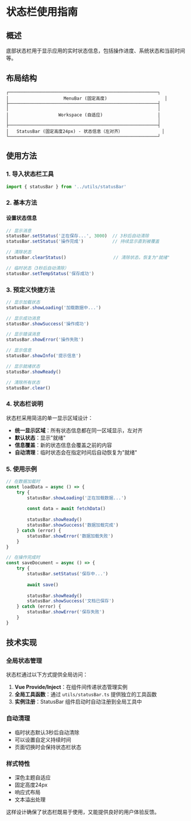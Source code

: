 # 状态栏使用指南

## 概述
底部状态栏用于显示应用的实时状态信息，包括操作进度、系统状态和当前时间等。

## 布局结构
```
┌─────────────────────────────────────────────────────────┐
│                     MenuBar (固定高度)                      │
├─────────────────────────────────────────────────────────┤
│                                                         │
│                   Workspace (自适应)                     │
│                                                         │
├─────────────────────────────────────────────────────────┤
│   StatusBar (固定高度24px) - 状态信息（左对齐）               │
└─────────────────────────────────────────────────────────┘
```

## 使用方法

### 1. 导入状态栏工具
```javascript
import { statusBar } from '../utils/statusBar'
```

### 2. 基本方法

#### 设置状态信息
```javascript
// 显示消息
statusBar.setStatus('正在保存...', 3000)  // 3秒后自动清除
statusBar.setStatus('操作完成')           // 持续显示直到被覆盖

// 清除状态
statusBar.clearStatus()                  // 清除状态，恢复为"就绪"

// 临时状态（3秒后自动清除）
statusBar.setTempStatus('保存成功')
```

### 3. 预定义快捷方法

```javascript
// 显示加载状态
statusBar.showLoading('加载数据中...')

// 显示成功消息
statusBar.showSuccess('操作成功')

// 显示错误消息
statusBar.showError('操作失败')

// 显示信息
statusBar.showInfo('提示信息')

// 显示就绪状态
statusBar.showReady()

// 清除所有状态
statusBar.clear()
```

### 4. 状态栏说明

状态栏采用简洁的单一显示区域设计：
- **统一显示区域**：所有状态信息都在同一区域显示，左对齐
- **默认状态**：显示"就绪"
- **信息覆盖**：新的状态信息会覆盖之前的内容
- **自动清理**：临时状态会在指定时间后自动恢复为"就绪"

### 5. 使用示例

```javascript
// 在数据加载时
const loadData = async () => {
    try {
        statusBar.showLoading('正在加载数据...')
        
        const data = await fetchData()
        
        statusBar.showReady()
        statusBar.showSuccess('数据加载完成')
    } catch (error) {
        statusBar.showError('数据加载失败')
    }
}

// 在操作完成时
const saveDocument = async () => {
    try {
        statusBar.setStatus('保存中...')
        
        await save()
        
        statusBar.showReady()
        statusBar.showSuccess('文档已保存')
    } catch (error) {
        statusBar.showError('保存失败')
    }
}
```

## 技术实现

### 全局状态管理
状态栏通过以下方式提供全局访问：

1. **Vue Provide/Inject**：在组件间传递状态管理实例
2. **全局工具函数**：通过 `utils/statusBar.ts` 提供独立的工具函数
3. **实例注册**：StatusBar 组件启动时自动注册到全局工具中

### 自动清理
- 临时状态默认3秒后自动清除
- 可以设置自定义持续时间
- 页面切换时会保持状态栏状态

### 样式特性
- 深色主题自适应
- 固定高度24px
- 响应式布局
- 文本溢出处理

这样设计确保了状态栏既易于使用，又能提供良好的用户体验反馈。